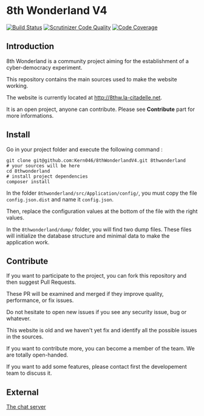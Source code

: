 8th Wonderland V4
=========

[![Build Status](https://travis-ci.org/8thWonderland/8thWonderland.svg?branch=master)](https://travis-ci.org/8thWonderland/8thWonderland)
[![Scrutinizer Code Quality](https://scrutinizer-ci.com/g/Kern046/8thWonderlandV4/badges/quality-score.png?b=master)](https://scrutinizer-ci.com/g/Kern046/8thWonderlandV4/?branch=master)
[![Code Coverage](https://scrutinizer-ci.com/g/Kern046/8thWonderlandV4/badges/coverage.png?b=master)](https://scrutinizer-ci.com/g/Kern046/8thWonderlandV4/?branch=master)

Introduction
------------

8th Wonderland is a community project aiming for the establishment of a cyber-democracy experiment.

This repository contains the main sources used to make the website working.

The website is currently located at http://8thw.la-citadelle.net.

It is an open project, anyone can contribute. Please see **Contribute** part for more informations.

Install
-------

Go in your project folder and execute the following command :

```shell
git clone git@github.com:Kern046/8thWonderlandV4.git 8thwonderland
# your sources will be here
cd 8thwonderland
# install project dependencies
composer install
```

In the folder ``8thwonderland/src/Application/config/``, you must copy the file ``config.json.dist`` and name it ``config.json``.

Then, replace the configuration values at the bottom of the file with the right values.

In the ``8thwonderland/dump/`` folder, you will find two dump files. These files will initialize the database structure and minimal data to make the application work.

Contribute
----------

If you want to participate to the project, you can fork this repository and then suggest Pull Requests.

These PR will be examined and merged if they improve quality, performance, or fix issues.

Do not hesitate to open new issues if you see any security issue, bug or whatever.

This website is old and we haven't yet fix and identify all the possible issues in the sources.

If you want to contribute more, you can become a member of the team. We are totally open-handed.

If you want to add some features, please contact first the developement team to discuss it.

External
--------
[The chat server](https://github.com/CitadelTechnologies/CT-Chat)
